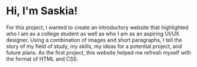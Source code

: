 # Hi, I'm Saskia!

For this project, I wanted to create an introductory website that highlighted who I am as a college student as well as who I am as an aspiring UI/UX designer. Using a combination of images and short paragraphs, I tell the story of my field of study, my skills, my ideas for a potential project, and future plans. As the first project, this website helped me refresh myself with the format of HTML and CSS.
